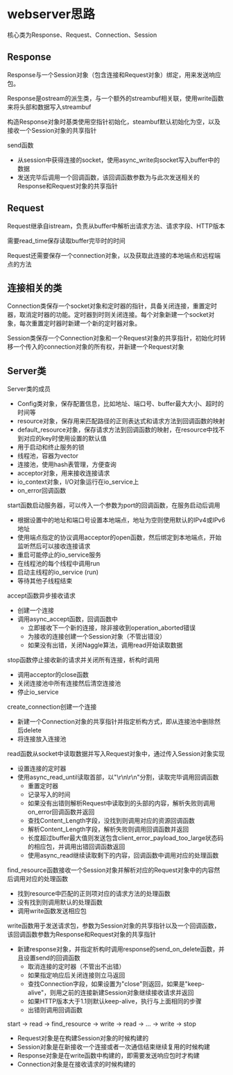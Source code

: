 # webserver思路

核心类为Response、Request、Connection、Session

## Response

Response与一个Session对象（包含连接和Request对象）绑定，用来发送响应包。

Response是ostream的派生类，与一个额外的streambuf相关联，使用write函数来将头部和数据写入streambuf

构造Response对象时基类使用空指针初始化，steambuf默认初始化为空，以及接收一个Session对象的共享指针

send函数

- 从session中获得连接的socket，使用async_write向socket写入buffer中的数据
- 发送完毕后调用一个回调函数，该回调函数参数为与此次发送相关的Response和Request对象的共享指针

## Request

Request继承自istream，负责从buffer中解析出请求方法、请求字段、HTTP版本

需要read_time保存读取buffer完毕时的时间

Request还需要保存一个connection对象，以及获取此连接的本地端点和远程端点的方法

## 连接相关的类

Connection类保存一个socket对象和定时器的指针，具备关闭连接，重置定时器，取消定时器的功能。定时器到时则关闭连接。每个对象新建一个socket对象，每次重置定时器时新建一个新的定时器对象。

Session类保存一个Connection对象和一个Request对象的共享指针，初始化时转移一个传入的connection对象的所有权，并新建一个Request对象

## Server类

Server类的成员

- Config类对象，保存配置信息，比如地址、端口号、buffer最大大小、超时的时间等
- resource对象，保存用来匹配路径的正则表达式和请求方法到回调函数的映射
- default_resource对象，保存请求方法到回调函数的映射，在resource中找不到对应的key时使用设置的默认值
- 用于启动和终止服务的锁
- 线程池，容器为vector
- 连接池，使用hash表管理，方便查询
- acceptor对象，用来接收连接请求
- io_context对象，I/O对象运行在io_service上
- on_error回调函数

start函数启动服务器，可以传入一个参数为port的回调函数，在服务启动后调用

- 根据设置中的地址和端口号设置本地端点，地址为空则使用默认的IPv4或IPv6地址
- 使用端点指定的协议调用acceptor的open函数，然后绑定到本地端点，开始监听然后可以接收连接请求
- 重启可能停止的io_service服务
- 在线程池的每个线程中调用run
- 启动主线程的io_service (run)
- 等待其他子线程结束

accept函数异步接收请求

- 创建一个连接
- 调用async_accept函数，回调函数中
  - 立即接收下一个新的连接，除非接收到operation_aborted错误
  - 为接收的连接创建一个Session对象（不管出错没）
  - 如果没有出错，关闭Naggle算法，调用read开始读取数据

stop函数停止接收新的请求并关闭所有连接，析构时调用

- 调用acceptor的close函数
- 关闭连接池中所有连接然后清空连接池
- 停止io_service

create_connection创建一个连接

- 新建一个Connection对象的共享指针并指定析构方式，即从连接池中删除然后delete
- 将连接放入连接池

read函数从socket中读取数据并写入Request对象中，通过传入Session对象实现

- 设置连接的定时器
- 使用async_read_until读取首部，以"\r\n\r\n"分割，读取完毕调用回调函数
  - 重置定时器
  - 记录写入的时间
  - 如果没有出错则解析Request中读取到的头部的内容，解析失败则调用on_error回调函数并返回
  - 查找Content_Length字段，没找到则调用对应的资源回调函数
  - 解析Content_Length字段，解析失败则调用回调函数并返回
  - 长度超过buffer最大值则发送包含client_error_payload_too_large状态码的相应包，并调用出错回调函数返回
  - 使用async_read继续读取剩下的内容，回调函数中调用对应的处理函数

find_resource函数接收一个Session对象并解析对应的Request对象中的内容然后调用对应的处理函数

- 找到resource中匹配的正则项对应的请求方法的处理函数
- 没有找到则调用默认的处理函数
- 调用write函数发送相应包

write函数用于发送请求包，参数为Session对象的共享指针以及一个回调函数，该回调函数参数为Response和Request对象的共享指针

- 新建response对象，并指定析构时调用response的send_on_delete函数，并且设置send的回调函数
  - 取消连接的定时器（不管出不出错）
  - 如果指定响应后关闭连接则立马返回
  - 查找Connection字段，如果设置为"close"则返回，如果是"keep-alive"，则用之前的连接新建Session对象继续接收请求并返回
  - 如果HTTP版本大于1.1则默认keep-alive，执行与上面相同的步骤
  - 出错则调用回调函数

start -> read -> find_resource -> write -> read -> ... -> write -> stop

- Request对象是在构建Session对象的时候构建的
- Session对象是在新接收一个连接或者一次通信结束继续复用的时候构建
- Response对象是在write函数中构建的，即需要发送响应包时才构建
- Connection对象是在接收请求的时候构建的
